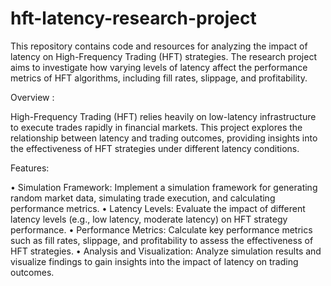 # hft-latency-research-project 

This repository contains code and resources for analyzing the impact of latency on High-Frequency Trading (HFT) strategies. The research project aims to investigate how varying levels of latency affect the performance metrics of HFT algorithms, including fill rates, slippage, and profitability.

Overview : 

High-Frequency Trading (HFT) relies heavily on low-latency infrastructure to execute trades rapidly in financial markets. This project explores the relationship between latency and trading outcomes, providing insights into the effectiveness of HFT strategies under different latency conditions.

Features: 

• Simulation Framework: Implement a simulation framework for generating random market data, simulating trade execution, and calculating performance metrics.
• Latency Levels: Evaluate the impact of different latency levels (e.g., low latency, moderate latency) on HFT strategy performance.
• Performance Metrics: Calculate key performance metrics such as fill rates, slippage, and profitability to assess the effectiveness of HFT strategies.
• Analysis and Visualization: Analyze simulation results and visualize findings to gain insights into the impact of latency on trading outcomes.